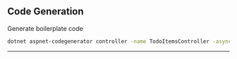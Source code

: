 ## Code Generation

Generate boilerplate code

```bash
dotnet aspnet-codegenerator controller -name TodoItemsController -async -api -m TodoItem -dc TodoContext -outDir Controllers
```

---
